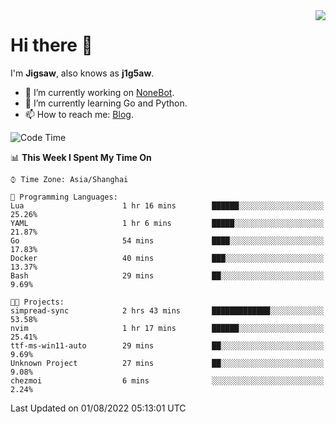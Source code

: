 <a href="#">
  <img align="right" src="https://github-readme-stats.vercel.app/api?username=j1g5awi&count_private=true&show_icons=true&title_color=80070B&text_color=B3B3B3&bg_color=212121&icon_color=80070B" />
</a>

# Hi there 👋

I'm **Jigsaw**, also knows as **j1g5aw**.

- 🔭 I’m currently working on [NoneBot](https://github.com/nonebot).
- 🌱 I’m currently learning Go and Python.
- 📫 How to reach me: [Blog](https://blog.maddestroyer.xyz/).

<!--START_SECTION:waka-->
![Code Time](http://img.shields.io/badge/Code%20Time-0%20secs-blue)

📊 **This Week I Spent My Time On** 

```text
⌚︎ Time Zone: Asia/Shanghai

💬 Programming Languages: 
Lua                      1 hr 16 mins        ██████░░░░░░░░░░░░░░░░░░░   25.26% 
YAML                     1 hr 6 mins         █████░░░░░░░░░░░░░░░░░░░░   21.87% 
Go                       54 mins             ████░░░░░░░░░░░░░░░░░░░░░   17.83% 
Docker                   40 mins             ███░░░░░░░░░░░░░░░░░░░░░░   13.37% 
Bash                     29 mins             ██░░░░░░░░░░░░░░░░░░░░░░░   9.69%

🐱‍💻 Projects: 
simpread-sync            2 hrs 43 mins       █████████████░░░░░░░░░░░░   53.58% 
nvim                     1 hr 17 mins        ██████░░░░░░░░░░░░░░░░░░░   25.41% 
ttf-ms-win11-auto        29 mins             ██░░░░░░░░░░░░░░░░░░░░░░░   9.69% 
Unknown Project          27 mins             ██░░░░░░░░░░░░░░░░░░░░░░░   9.08% 
chezmoi                  6 mins              ░░░░░░░░░░░░░░░░░░░░░░░░░   2.24%

```


 Last Updated on 01/08/2022 05:13:01 UTC
<!--END_SECTION:waka-->
